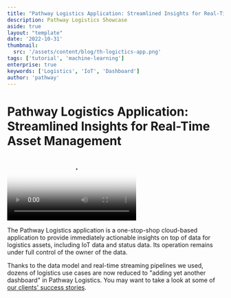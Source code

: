 ```yaml
---
title: "Pathway Logistics Application: Streamlined Insights for Real-Time Asset Management"
description: Pathway Logistics Showcase
aside: true
layout: "template"
date: '2022-10-31'
thumbnail: 
  src: '/assets/content/blog/th-logictics-app.png'
tags: ['tutorial', 'machine-learning']
enterprise: true
keywords: ['Logistics', 'IoT', 'Dashboard']
author: 'pathway'
---
```


# Pathway Logistics Application: Streamlined Insights for Real-Time Asset Management

<video poster="https://d14l3brkh44201.cloudfront.net/assets/logistics/logistics_app_teaser.jpg" controls>
  <source type="video/mp4" width="1920" height="1080" src="https://player.vimeo.com/progressive_redirect/playback/761983958/rendition/1080p/file.mp4?loc=external&signature=e5feac4ae092bc9f540af5ad9e4f9fed4ddd0f32d1e4e50e436f771b47a833ac">
  <source type="video/mp4" width="1280" height="720" src="https://player.vimeo.com/progressive_redirect/playback/761983958/rendition/720p/file.mp4?loc=external&signature=5c8d2d8402121fabba397e8e39b26f86bba90292cca38ac347e35d578b850e91">
  <source type="video/mp4" width="960" height="540" src="https://player.vimeo.com/progressive_redirect/playback/761983958/rendition/540p/file.mp4?loc=external&signature=b8932f4dc5e659d6ab123dd1b2bdaea2ddb68f6e3e177ac26da4229d7e52ca18">  
  <source type="video/mp4" width="640" height="360" src="https://player.vimeo.com/progressive_redirect/playback/761983958/rendition/360p/file.mp4?loc=external&signature=0f377af0f21f3694d57beb25534e10243144e31fdb9fabccff1794a364d8f73c">  
</video>

The Pathway Logistics application is a one-stop-shop cloud-based application to provide immediately actionable insights on top of data for logistics assets, including IoT data and status data. Its operation remains under full control of the owner of the data.

Thanks to the data model and real-time streaming pipelines we used, dozens of logistics use cases are now reduced to "adding yet another dashboard" in Pathway Logistics. You may want to take a look at some of [our clients' success stories](/success-stories/db-schenker).
